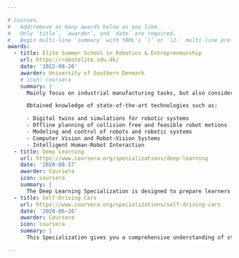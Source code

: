 ```yaml
---

# Courses.
#   Add/remove as many awards below as you like.
#   Only `title`, `awarder`, and `date` are required.
#   Begin multi-line `summary` with YAML's `|` or `|2-` multi-line prefix and indent 2 spaces below.
awards:
  - title: Elite Summer School in Robotics & Entrepreneurship
    url: https://robotelite.sdu.dk/
    date: '2022-08-26'
    awarder: University of Southern Denmark
    # icon: coursera
    summary: |
      Mainly focus on industrial manufacturing tasks, but also consider tasks within service robotics and robotics for medical applications. The topics were taught by leading Danish and international scientists. There will also be company presentations from the Odense Robotics Cluster and entrepreneur contributions outlining experiences with starting a knowledge based robotic company.

      Obtained knowledge of state-of-the-art technologies such as:

      - Digital twins and simulations for robotic systems 
      - Offline planning of collision free and feasible robot motions 
      - Modeling and control of robots and robotic systems  
      - Computer Vision and Robot-Vision Systems 
      - Intelligent Human-Robot Interaction
  - title: Deep Learning
    url: https://www.coursera.org/specializations/deep-learning
    date: '2020-08-17'
    awarder: Coursera
    icon: coursera
    summary: |
      The Deep Learning Specialization is designed to prepare learners to participate in the development of cutting-edge AI technology, and to understand the capability, the , and the consequences of the rise of deep learning. Through five interconnected courses, learners develop a profound knowledge of the hottest AI algorithms, mastering deep learning from its foundations (neural networks) to its industry applications (Computer Vision, Natural Language Processing, Speech Recognition, etc.).
  - title: Self-Driving Cars
    url: https://www.coursera.org/specializations/self-driving-cars
    date: '2020-06-26'
    awarder: Coursera
    icon: coursera
    summary: |
      This Specialization gives you a comprehensive understanding of state-of-the-art engineering practices used in the self-driving car industry. By interacting with real data sets from an autonomous vehicle (AV), you’ll implement methods for static and dynamic object detection, localization and mapping, behaviour and maneuver planning, and vehicle control ― all through hands-on projects using the open source simulator CARLA. You’ll learn from a highly realistic driving environment that features 3D pedestrian modeling and environmental conditions. When you complete the Specialization successfully, you’ll be able to build your own selfdriving software stack and be ready to apply for jobs in the autonomous vehicle industry.

---
```



